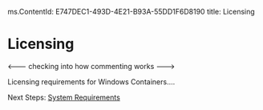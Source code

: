 ms.ContentId: E747DEC1-493D-4E21-B93A-55DD1F6D8190
title: Licensing

# Licensing

<--- checking into how commenting works --->

[//]: # (This may be the most platform independent comment)



Licensing requirements for Windows Containers....

Next Steps:
[System Requirements](..\userguide\system_requirements.md)